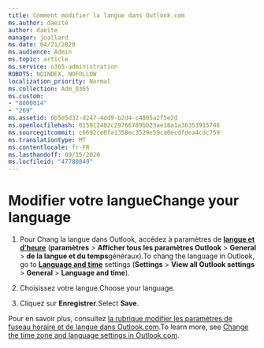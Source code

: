 ```yaml
---
title: Comment modifier la langue dans Outlook.com
ms.author: daeite
author: daeite
manager: joallard
ms.date: 04/21/2020
ms.audience: Admin
ms.topic: article
ms.service: o365-administration
ROBOTS: NOINDEX, NOFOLLOW
localization_priority: Normal
ms.collection: Adm_O365
ms.custom:
- "8000014"
- "269"
ms.assetid: 6b5e5d32-d247-4dd9-b2d4-c4805a2f5e2d
ms.openlocfilehash: 015912482c29766789bb23ae18a1a36353915746
ms.sourcegitcommit: c6692ce0fa1358ec3529e59ca0ecdfdea4cdc759
ms.translationtype: MT
ms.contentlocale: fr-FR
ms.lasthandoff: 09/15/2020
ms.locfileid: "47780849"
---
```

# <a name="change-your-language"></a><span data-ttu-id="67364-102">Modifier votre langue</span><span class="sxs-lookup"><span data-stu-id="67364-102">Change your language</span></span>

1. <span data-ttu-id="67364-103">Pour Chang la langue dans Outlook, accédez à paramètres de [**langue et d’heure**](https://outlook.live.com/mail/options/general/timeAndLanguage/regional) (**paramètres** \> **Afficher tous les paramètres Outlook**  >  **General**  >  **de la langue et du temps**généraux).</span><span class="sxs-lookup"><span data-stu-id="67364-103">To chang the language in Outlook, go to [**Language and time**](https://outlook.live.com/mail/options/general/timeAndLanguage/regional) settings (**Settings** \> **View all Outlook settings** > **General** > **Language and time**).</span></span>

2. <span data-ttu-id="67364-104">Choisissez votre langue.</span><span class="sxs-lookup"><span data-stu-id="67364-104">Choose your language.</span></span>

3. <span data-ttu-id="67364-105">Cliquez sur **Enregistrer**.</span><span class="sxs-lookup"><span data-stu-id="67364-105">Select **Save**.</span></span>

<span data-ttu-id="67364-106">Pour en savoir plus, consultez [la rubrique modifier les paramètres de fuseau horaire et de langue dans Outlook.com](https://go.microsoft.com/fwlink/p/?linkid=873132).</span><span class="sxs-lookup"><span data-stu-id="67364-106">To learn more, see [Change the time zone and language settings in Outlook.com](https://go.microsoft.com/fwlink/p/?linkid=873132).</span></span>